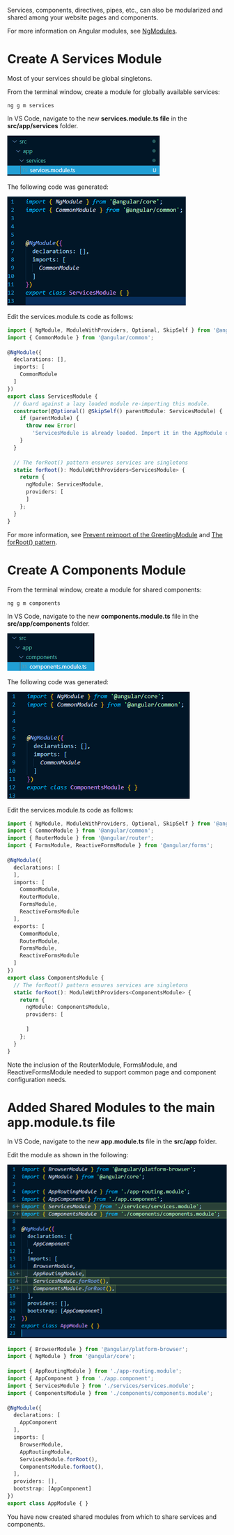 Services, components, directives, pipes, etc., can also be modularized and shared among your website pages and components. 

For more information on Angular modules, see [NgModules](https://angular.io/guide/ngmodule#shared-modules). 

# Create A Services Module 

Most of your services should be global singletons. 

From the terminal window, create a module for globally available services: 

```
ng g m services
```

In VS Code, navigate to the new **services.module.ts file** in the **src/app/services** folder.

![image.png](/.attachments/image-5e943e9f-b498-4cfd-808e-73dcd18865fd.png)

The following code was generated:

![image.png](/.attachments/image-04e1fbec-0584-445f-befe-c8fea9c817c3.png)

Edit the services.module.ts code as follows:

``` typescript
import { NgModule, ModuleWithProviders, Optional, SkipSelf } from '@angular/core';
import { CommonModule } from '@angular/common';

@NgModule({
  declarations: [],
  imports: [
    CommonModule
  ]
})
export class ServicesModule {
  // Guard against a lazy loaded module re-importing this module.
  constructor(@Optional() @SkipSelf() parentModule: ServicesModule) {
    if (parentModule) {
      throw new Error(
        'ServicesModule is already loaded. Import it in the AppModule only');
    }
  }

  // The forRoot() pattern ensures services are singletons
  static forRoot(): ModuleWithProviders<ServicesModule> {
    return {
      ngModule: ServicesModule,
      providers: [
      ]
    };
  }
}
```

For more information, see [Prevent reimport of the GreetingModule](https://angular.io/guide/singleton-services#prevent-reimport-of-the-greetingmodule) and [The forRoot() pattern](https://angular.io/guide/singleton-services#the-forroot-pattern).

# Create A Components Module 

From the terminal window, create a module for shared components: 

```
ng g m components
```

In VS Code, navigate to the new **components.module.ts** file in the **src/app/components** folder.

![image.png](/.attachments/image-8e73b190-8c1e-4a9b-809a-fe7457f0d439.png)

The following code was generated:

![image.png](/.attachments/image-53790796-d6e0-4fa8-a42b-bc7eacbf1972.png)

Edit the services.module.ts code as follows:

``` typescript
import { NgModule, ModuleWithProviders, Optional, SkipSelf } from '@angular/core';
import { CommonModule } from '@angular/common';
import { RouterModule } from '@angular/router';
import { FormsModule, ReactiveFormsModule } from '@angular/forms';

@NgModule({
  declarations: [
  ],
  imports: [
    CommonModule,
    RouterModule,
    FormsModule,
    ReactiveFormsModule
  ],
  exports: [
    CommonModule,
    RouterModule,
    FormsModule,
    ReactiveFormsModule
  ]
})
export class ComponentsModule {
  // The forRoot() pattern ensures services are singletons
  static forRoot(): ModuleWithProviders<ComponentsModule> {
    return {
      ngModule: ComponentsModule,
      providers: [

      ]
    };
  }
}
```

Note the inclusion of the RouterModule, FormsModule, and ReactiveFormsModule needed to support common page and component configuration needs.

# Added Shared Modules to the main app.module.ts file

In VS Code, navigate to the new **app.module.ts** file in the **src/app** folder.

Edit the module as shown in the following:

![image.png](/.attachments/image-a61b37cd-70e4-401f-97b1-ba2e643957ad.png)

``` typescript
import { BrowserModule } from '@angular/platform-browser';
import { NgModule } from '@angular/core';

import { AppRoutingModule } from './app-routing.module';
import { AppComponent } from './app.component';
import { ServicesModule } from './services/services.module';
import { ComponentsModule } from './components/components.module';

@NgModule({
  declarations: [
    AppComponent
  ],
  imports: [
    BrowserModule,
    AppRoutingModule,
    ServicesModule.forRoot(),
    ComponentsModule.forRoot(),
  ],
  providers: [],
  bootstrap: [AppComponent]
})
export class AppModule { }
```

You have now created shared modules from which to share services and components. 




